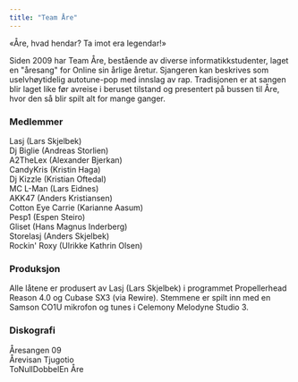 ```yaml
---
title: "Team Åre"
---
```


«Åre, hvad hendar? Ta imot era legendar!»

Siden 2009 har Team Åre, bestående av diverse informatikkstudenter, laget en "åresang" for Online sin årlige åretur. Sjangeren kan beskrives som uselvhøytidelig autotune-pop med innslag av rap. Tradisjonen er at sangen blir laget like før avreise i beruset tilstand og presentert på bussen til Åre, hvor den så blir spilt alt for mange ganger.
    
### Medlemmer
Lasj (Lars Skjelbek)    
Dj Biglie (Andreas Storlien)    
A2TheLex (Alexander Bjerkan)    
CandyKris (Kristin Haga)    
Dj Kizzle (Kristian Oftedal)    
MC L-Man (Lars Eidnes)    
AKK47 (Anders Kristiansen)    
Cotton Eye Carrie (Karianne Aasum)    
Pesp1 (Espen Steiro)    
Gliset (Hans Magnus Inderberg)    
Storelasj (Anders Skjelbek)    
Rockin' Roxy (Ulrikke Kathrin Olsen)    

### Produksjon
Alle låtene er produsert av Lasj (Lars Skjelbek) i programmet Propellerhead Reason 4.0 og Cubase SX3 (via Rewire). Stemmene er spilt inn med en Samson CO1U mikrofon og tunes i Celemony Melodyne Studio 3.

### Diskografi
Åresangen 09  
Årevisan Tjugotio  
ToNullDobbelEn Åre  